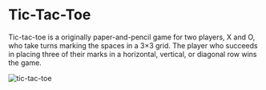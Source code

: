 # Tic-Tac-Toe

Tic-tac-toe is a originally paper-and-pencil game for two players, X and O, who take turns marking the spaces in a 3×3 grid. The player who succeeds in placing three of their marks in a horizontal, vertical, or diagonal row wins the game.

![tic-tac-toe](https://user-images.githubusercontent.com/24659417/29953637-c24e44ca-8e86-11e7-88b5-1e870d712725.gif)
